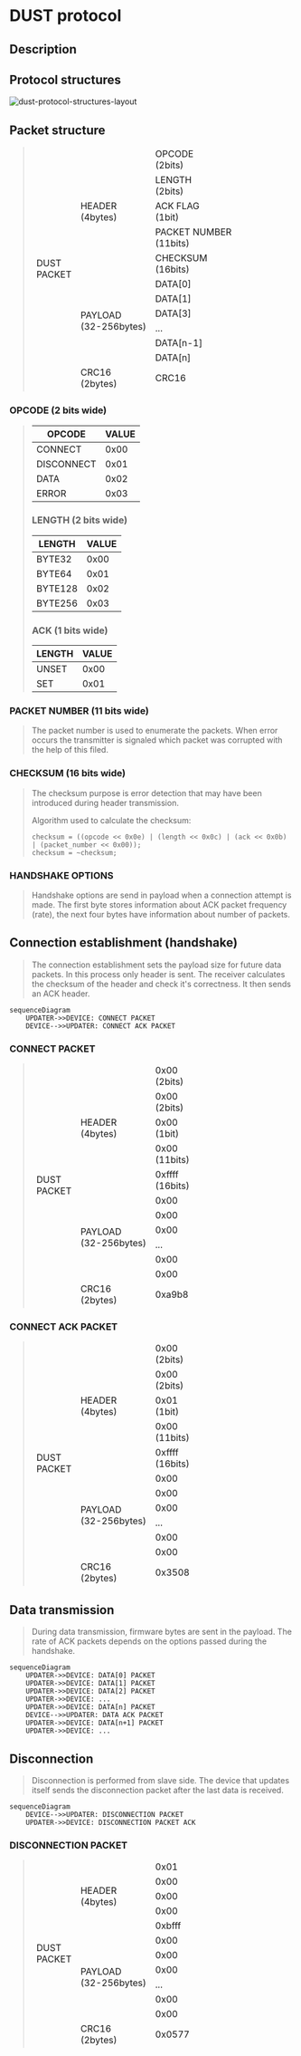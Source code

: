 # DUST protocol

## Description

## Protocol structures

![dust-protocol-structures-layout](https://raw.githubusercontent.com/PanBabinicz/ghost-feather/feature/add_dfu_usart_script/doc/dust/dust-protocol-structures-layout.png)

## Packet structure

> <table class="tg"><thead>
>   <tr>
>     <td class="tg-uzvj" rowspan="12">DUST<br>PACKET</td>
>     <td class="tg-uzvj" rowspan="5">HEADER<br>(4bytes)</td>
>     <td class="tg-7btt">OPCODE<br>(2bits)</td>
>   </tr>
>   <tr>
>     <td class="tg-7btt">LENGTH<br>(2bits)</td>
>   </tr>
>   <tr>
>     <td class="tg-7btt">ACK FLAG<br>(1bit)</td>
>   </tr>
>   <tr>
>     <td class="tg-7btt">PACKET NUMBER<br>(11bits)</td>
>   </tr>
>   <tr>
>     <td class="tg-7btt">CHECKSUM<br>(16bits)</td>
>   </tr>
>   <tr>
>     <td class="tg-uzvj" rowspan="6">PAYLOAD<br>(32-256bytes)</td>
>     <td class="tg-uzvj">DATA[0]</td>
>   </tr>
>   <tr>
>     <td class="tg-uzvj">DATA[1]</td>
>   </tr>
>   <tr>
>     <td class="tg-uzvj">DATA[3]</td>
>   </tr>
>   <tr>
>     <td class="tg-uzvj">...</td>
>   </tr>
>   <tr>
>     <td class="tg-uzvj">DATA[n-1]</td>
>   </tr>
>   <tr>
>     <td class="tg-uzvj">DATA[n]</td>
>   </tr>
>   <tr>
>     <td class="tg-uzvj">CRC16<br>(2bytes)</td>
>     <td class="tg-uzvj">CRC16<br></td>
>   </tr></thead></table>

### OPCODE (2 bits wide)

> | OPCODE     | VALUE |
> |------------|-------|
> | CONNECT    | 0x00  |
> | DISCONNECT | 0x01  |
> | DATA       | 0x02  |
> | ERROR      | 0x03  |
>
> ### LENGTH (2 bits wide)
>
> | LENGTH     | VALUE |
> |------------|-------|
> | BYTE32     | 0x00  |
> | BYTE64     | 0x01  |
> | BYTE128    | 0x02  |
> | BYTE256    | 0x03  |
>
> ### ACK (1 bits wide)
>
> | LENGTH     | VALUE |
> |------------|-------|
> | UNSET      | 0x00  |
> | SET        | 0x01  |

### PACKET NUMBER (11 bits wide)

> The packet number is used to enumerate the packets. When error occurs the transmitter is signaled which
> packet was corrupted with the help of this filed.

### CHECKSUM (16 bits wide)

> The checksum purpose is error detection that may have been introduced during header transmission.
>
> Algorithm used to calculate the checksum:
>
> ``` code
> checksum = ((opcode << 0x0e) | (length << 0x0c) | (ack << 0x0b) | (packet_number << 0x00));
> checksum = ~checksum;
> ```

### HANDSHAKE OPTIONS

> Handshake options are send in payload when a connection attempt is made.
> The first byte stores information about ACK packet frequency (rate), the next four bytes have information about number of packets.

## Connection establishment (handshake)

> The connection establishment sets the payload size for future data packets. In this process only header is sent.
> The receiver calculates the checksum of the header and check it's correctness. It then sends an ACK header.

```mermaid
sequenceDiagram
    UPDATER->>DEVICE: CONNECT PACKET
    DEVICE-->>UPDATER: CONNECT ACK PACKET
```

### CONNECT PACKET

> <table class="tg"><thead>
>   <tr>
>     <td class="tg-uzvj" rowspan="12">DUST<br>PACKET</td>
>     <td class="tg-uzvj" rowspan="5">HEADER<br>(4bytes)</td>
>     <td class="tg-7btt">0x00<br>(2bits)</td>
>   </tr>
>   <tr>
>     <td class="tg-7btt">0x00<br>(2bits)</td>
>   </tr>
>   <tr>
>     <td class="tg-7btt">0x00<br>(1bit)</td>
>   </tr>
>   <tr>
>     <td class="tg-7btt">0x00<br>(11bits)</td>
>   </tr>
>   <tr>
>     <td class="tg-7btt">0xffff<br>(16bits)</td>
>   </tr>
>   <tr>
>     <td class="tg-uzvj" rowspan="6">PAYLOAD<br>(32-256bytes)</td>
>     <td class="tg-uzvj">0x00</td>
>   </tr>
>   <tr>
>     <td class="tg-uzvj">0x00</td>
>   </tr>
>   <tr>
>     <td class="tg-uzvj">0x00</td>
>   </tr>
>   <tr>
>     <td class="tg-uzvj">...</td>
>   </tr>
>   <tr>
>     <td class="tg-uzvj">0x00</td>
>   </tr>
>   <tr>
>     <td class="tg-uzvj">0x00</td>
>   </tr>
>   <tr>
>     <td class="tg-uzvj">CRC16<br>(2bytes)</td>
>     <td class="tg-uzvj">0xa9b8<br></td>
>   </tr></thead>
> </table>

### CONNECT ACK PACKET

> <table class="tg"><thead>
>   <tr>
>     <td class="tg-uzvj" rowspan="12">DUST<br>PACKET</td>
>     <td class="tg-uzvj" rowspan="5">HEADER<br>(4bytes)</td>
>     <td class="tg-7btt">0x00<br>(2bits)</td>
>   </tr>
>   <tr>
>     <td class="tg-7btt">0x00<br>(2bits)</td>
>   </tr>
>   <tr>
>     <td class="tg-7btt">0x01<br>(1bit)</td>
>   </tr>
>   <tr>
>     <td class="tg-7btt">0x00<br>(11bits)</td>
>   </tr>
>   <tr>
>     <td class="tg-7btt">0xffff<br>(16bits)</td>
>   </tr>
>   <tr>
>     <td class="tg-uzvj" rowspan="6">PAYLOAD<br>(32-256bytes)</td>
>     <td class="tg-uzvj">0x00</td>
>   </tr>
>   <tr>
>     <td class="tg-uzvj">0x00</td>
>   </tr>
>   <tr>
>     <td class="tg-uzvj">0x00</td>
>   </tr>
>   <tr>
>     <td class="tg-uzvj">...</td>
>   </tr>
>   <tr>
>     <td class="tg-uzvj">0x00</td>
>   </tr>
>   <tr>
>     <td class="tg-uzvj">0x00</td>
>   </tr>
>   <tr>
>     <td class="tg-uzvj">CRC16<br>(2bytes)</td>
>     <td class="tg-uzvj">0x3508<br></td>
>   </tr></thead>
> </table>

## Data transmission

> During data transmission, firmware bytes are sent in the payload.
> The rate of ACK packets depends on the options passed during the handshake.

 ```mermaid
 sequenceDiagram
     UPDATER->>DEVICE: DATA[0] PACKET
     UPDATER->>DEVICE: DATA[1] PACKET
     UPDATER->>DEVICE: DATA[2] PACKET
     UPDATER->>DEVICE: ...
     UPDATER->>DEVICE: DATA[n] PACKET
     DEVICE-->>UPDATER: DATA ACK PACKET
     UPDATER->>DEVICE: DATA[n+1] PACKET
     UPDATER->>DEVICE: ...
 ```

## Disconnection

> Disconnection is performed from slave side. The device that updates itself
> sends the disconnection packet after the last data is received.

 ```mermaid
 sequenceDiagram
     DEVICE-->>UPDATER: DISCONNECTION PACKET
     UPDATER->>DEVICE: DISCONNECTION PACKET ACK
 ```

### DISCONNECTION PACKET

> <table class="tg"><thead>
>   <tr>
>     <td class="tg-uzvj" rowspan="12">DUST<br>PACKET</td>
>     <td class="tg-uzvj" rowspan="5">HEADER<br>(4bytes)</td>
>     <td class="tg-c3ow">0x01</td>
>   </tr>
>   <tr>
>     <td class="tg-c3ow">0x00</td>
>   </tr>
>   <tr>
>     <td class="tg-c3ow">0x00</td>
>   </tr>
>   <tr>
>     <td class="tg-9wq8">0x00</td>
>   </tr>
>   <tr>
>     <td class="tg-c3ow">0xbfff</td>
>   </tr>
>   <tr>
>     <td class="tg-uzvj" rowspan="6">PAYLOAD<br>(32-256bytes)</td>
>     <td class="tg-9wq8">0x00</td>
>   </tr>
>   <tr>
>     <td class="tg-9wq8">0x00</td>
>   </tr>
>   <tr>
>     <td class="tg-9wq8"><span style="font-style:normal">0x00</span></td>
>   </tr>
>   <tr>
>     <td class="tg-9wq8">...</td>
>   </tr>
>   <tr>
>     <td class="tg-9wq8"><span style="font-style:normal">0x00</span></td>
>   </tr>
>   <tr>
>     <td class="tg-9wq8"><span style="font-style:normal">0x00</span></td>
>   </tr>
>   <tr>
>     <td class="tg-uzvj">CRC16<br>(2bytes)</td>
>     <td class="tg-9wq8">0x0577</td>
>   </tr></thead>
> </table>